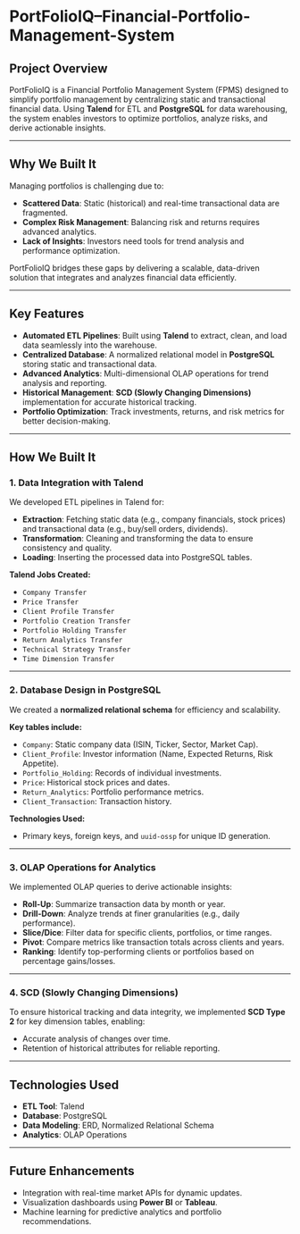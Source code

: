 # **PortFolioIQ–Financial-Portfolio-Management-System**

## **Project Overview**
PortFolioIQ is a Financial Portfolio Management System (FPMS) designed to simplify portfolio management by centralizing static and transactional financial data. Using **Talend** for ETL and **PostgreSQL** for data warehousing, the system enables investors to optimize portfolios, analyze risks, and derive actionable insights.

---

## **Why We Built It**
Managing portfolios is challenging due to:  

- **Scattered Data**: Static (historical) and real-time transactional data are fragmented.  
- **Complex Risk Management**: Balancing risk and returns requires advanced analytics.  
- **Lack of Insights**: Investors need tools for trend analysis and performance optimization.  

PortFolioIQ bridges these gaps by delivering a scalable, data-driven solution that integrates and analyzes financial data efficiently.

---

## **Key Features**
- **Automated ETL Pipelines**: Built using **Talend** to extract, clean, and load data seamlessly into the warehouse.  
- **Centralized Database**: A normalized relational model in **PostgreSQL** storing static and transactional data.  
- **Advanced Analytics**: Multi-dimensional OLAP operations for trend analysis and reporting.  
- **Historical Management**: **SCD (Slowly Changing Dimensions)** implementation for accurate historical tracking.  
- **Portfolio Optimization**: Track investments, returns, and risk metrics for better decision-making.

---

## **How We Built It**

### **1. Data Integration with Talend**
We developed ETL pipelines in Talend for:  
- **Extraction**: Fetching static data (e.g., company financials, stock prices) and transactional data (e.g., buy/sell orders, dividends).  
- **Transformation**: Cleaning and transforming the data to ensure consistency and quality.  
- **Loading**: Inserting the processed data into PostgreSQL tables.  

**Talend Jobs Created:**  
- `Company Transfer`  
- `Price Transfer`  
- `Client Profile Transfer`  
- `Portfolio Creation Transfer`  
- `Portfolio Holding Transfer`  
- `Return Analytics Transfer`  
- `Technical Strategy Transfer`  
- `Time Dimension Transfer`  

---

### **2. Database Design in PostgreSQL**
We created a **normalized relational schema** for efficiency and scalability.  

**Key tables include:**  
- `Company`: Static company data (ISIN, Ticker, Sector, Market Cap).  
- `Client_Profile`: Investor information (Name, Expected Returns, Risk Appetite).  
- `Portfolio_Holding`: Records of individual investments.  
- `Price`: Historical stock prices and dates.  
- `Return_Analytics`: Portfolio performance metrics.  
- `Client_Transaction`: Transaction history.  

**Technologies Used:**  
- Primary keys, foreign keys, and `uuid-ossp` for unique ID generation.

---

### **3. OLAP Operations for Analytics**
We implemented OLAP queries to derive actionable insights:  
- **Roll-Up**: Summarize transaction data by month or year.  
- **Drill-Down**: Analyze trends at finer granularities (e.g., daily performance).  
- **Slice/Dice**: Filter data for specific clients, portfolios, or time ranges.  
- **Pivot**: Compare metrics like transaction totals across clients and years.  
- **Ranking**: Identify top-performing clients or portfolios based on percentage gains/losses.  

---

### **4. SCD (Slowly Changing Dimensions)**
To ensure historical tracking and data integrity, we implemented **SCD Type 2** for key dimension tables, enabling:  
- Accurate analysis of changes over time.  
- Retention of historical attributes for reliable reporting.

---

## **Technologies Used**
- **ETL Tool**: Talend  
- **Database**: PostgreSQL  
- **Data Modeling**: ERD, Normalized Relational Schema  
- **Analytics**: OLAP Operations  

---

## **Future Enhancements**
- Integration with real-time market APIs for dynamic updates.  
- Visualization dashboards using **Power BI** or **Tableau**.  
- Machine learning for predictive analytics and portfolio recommendations.
